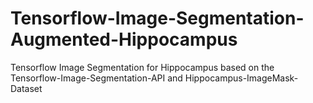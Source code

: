 # Tensorflow-Image-Segmentation-Augmented-Hippocampus
Tensorflow Image Segmentation for Hippocampus based on the Tensorflow-Image-Segmentation-API and Hippocampus-ImageMask-Dataset
